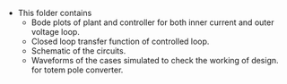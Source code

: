 - This folder contains
    - Bode plots of plant and controller for both inner current and outer voltage loop.
    - Closed loop transfer function of controlled loop.
    - Schematic of the circuits.
    - Waveforms of the cases simulated to check the working of design.  <br>
for totem pole converter.
